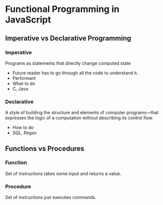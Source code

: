 # Functional Programming in JavaScript

## Imperative vs Declarative Programming

### Imperative
Programs as statements that directly change computed state  
- Future reader has to go through all the code to understand it.
- Performant
- What to do
- C, Java

### Declarative
A style of building the structure and elements of computer programs—that expresses the logic of a computation without describing its control flow.
- How to do
- SQL, Regex


## Functions vs Procedures

### Function
Set of instructions takes some input and returns a value.

### Procedure
Set of instructions just executes commands. 
